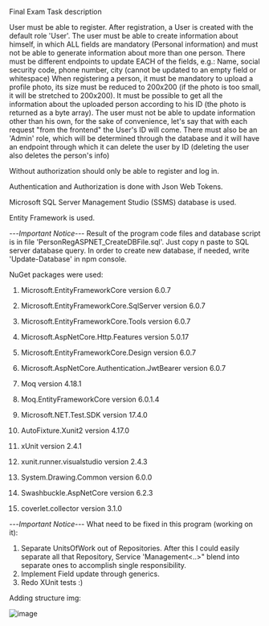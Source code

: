 Final Exam Task description

User must be able to register.
After registration, a User is created with the default role 'User'.
The user must be able to create information about himself, in which ALL fields are mandatory (Personal information) and must not be able to generate information about more than one person.
There must be different endpoints to update EACH of the fields, e.g.: Name, social security code, phone number, city (cannot be updated to an empty field or whitespace)
When registering a person, it must be mandatory to upload a profile photo, its size must be reduced to 200x200 (if the photo is too small, it will be stretched to 200x200).
It must be possible to get all the information about the uploaded person according to his ID (the photo is returned as a byte array).
The user must not be able to update information other than his own, for the sake of convenience, let's say that with each request "from the frontend" the User's ID will come.
There must also be an 'Admin' role, which will be determined through the database and it will have an endpoint through which it can delete the user by ID (deleting the user also deletes the person's info)

Without authorization should only be able to register and log in.

Authentication and Authorization is done with Json Web Tokens.

Microsoft SQL Server Management Studio (SSMS) database is used.

Entity Framework is used. 

---*Important Notice*--- Result of the program code files and database script is in file 'PersonRegASPNET_CreateDBFile.sql'. Just copy n paste to SQL server database query.
In order to create new database, if needed, write 'Update-Database' in npm console.

NuGet packages were used: 

1) Microsoft.EntityFrameworkCore version 6.0.7

2) Microsoft.EntityFrameworkCore.SqlServer version 6.0.7

3) Microsoft.EntityFrameworkCore.Tools version 6.0.7

4) Microsoft.AspNetCore.Http.Features version 5.0.17

5) Microsoft.EntityFrameworkCore.Design version 6.0.7

6) Microsoft.AspNetCore.Authentication.JwtBearer version 6.0.7

7) Moq version 4.18.1

8) Moq.EntityFrameworkCore version 6.0.1.4

9) Microsoft.NET.Test.SDK version 17.4.0

10) AutoFixture.Xunit2 version 4.17.0

11) xUnit version 2.4.1

12) xunit.runner.visualstudio version 2.4.3

13) System.Drawing.Common version 6.0.0

14) Swashbuckle.AspNetCore version 6.2.3

15) coverlet.collector version 3.1.0

---*Important Notice*--- What need to be fixed in this program (working on it): 

1. Separate UnitsOfWork out of Repositories. After this I could easily separate all that Repository, Service 'Management<..>" blend into separate ones to accomplish single responsibility.
2. Implement Field update through generics. 
3. Redo XUnit tests :)

Adding structure img:

![image](https://user-images.githubusercontent.com/96888736/204161930-fbc7d931-2e80-487f-9c12-367f1413d605.png)

